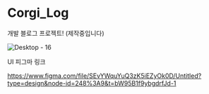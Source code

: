 # Corgi_Log
개발 블로그 프로젝트! (제작중입니다)



![Desktop - 16](https://github.com/Dev-Corgi/Corgi_Log/assets/20937198/61d10727-644e-48d1-9e79-d7f3412b65be)


UI 피그마 링크

https://www.figma.com/file/SEvYWquYuQ3zK5iEZyOk0D/Untitled?type=design&node-id=248%3A9&t=bW95B1f9ybgdrfJd-1
